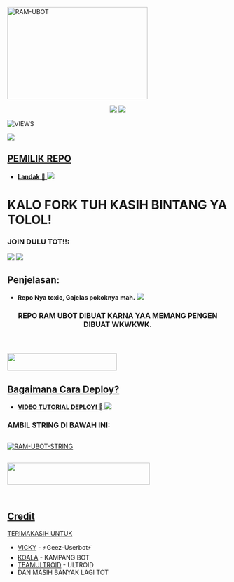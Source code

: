 <a href="https://www.instagram.com/ramadh20?r=nametag"><img src="https://images.cooltext.com/5537105.png" width="320" height="211" alt="  RAM-UBOT" /></a>

<p align="center">
  <a href="https://github.com/ramadhani892/RAM-UBOT/fork">
    <img src="https://img.shields.io/github/forks/ramadhani892/RAM-UBOT?label=Fork&style=social">
    
  </a>
  <a href="https://github.com/ramadhani892/RAM-UBOT">
    <img src="https://img.shields.io/github/stars/ramadhani892/RAM-UBOT?style=social">
  </a>
</p>  

![VIEWS](https://komarev.com/ghpvc/?username=ramadhani892)

<a href="https://t.me/ramubotspam"><img src="https://img.shields.io/badge/KODE%20PENILAIAN-A+-blue.svg?style=for-the-badge&logo=Factor.">

## PEMILIK REPO
* **Landak** 🦔
[<img src="https://media.giphy.com/media/o97Wl6qaoJytXcppUj/giphy.gif">](https://t.me/maafgausahsokap)

  
  
  
  
# KALO FORK TUH KASIH BINTANG YA TOLOL!


### JOIN DULU TOT!!:

<a href="https://t.me/ramubotinfo"><img src="https://img.shields.io/badge/Channel%20RAM%20UBOT-red.svg?style=for-the-badge&logo=Telegram"></a>
<a href="https://t.me/teman_random"><img src="https://img.shields.io/badge/Join-TEMAN%20RANDOM-purple.svg?style=for-the-badge&logo=Telegram"></a>

## Penjelasan:
* **Repo Nya toxic, Gajelas pokoknya mah.** 
[<img src="https://telegra.ph/file/be5a4a2cb6aac37ca7945.jpg">](https://t.me/ootspambott)


<h3 align="center">REPO RAM UBOT DIBUAT KARNA YAA MEMANG PENGEN DIBUAT WKWKWK.</h3>
<p align="center">&nbsp;</p>

### <a href="https://t.me/ootspambot"><img src="https://img.shields.io/badge/GROUP%20SPAM%20RAM%20UBOT-blue?style=flat&logo=Telegram" width="250" height="40.100" />


## Bagaimana Cara Deploy?


* **VIDEO TUTORIAL DEPLOY!** 🔧
[<img src="https://media.giphy.com/media/XD4BoRtenzE1eTIHzZ/giphy.gif">](https://t.me/UserbotChannel/36)

### AMBIL STRING DI BAWAH INI:

##
[![RAM-UBOT-STRING](https://replit.com/badge/github/@ramadhani892/RAM-UBOT)](https://replit.com/@ramadhani892/RAM-UBOT-STRING)
##
<a href="https://heroku.com/deploy?template=https://github.com/Zaen-bot/ZAEN-USERBOT.git"><img src="https://img.shields.io/badge/DEPLOY%20RAM%20UBOT%20DI%20HEROKU-red?style=flat&logo=Heroku" width="325" height="50.100" />

<br>
</p>

## Credit
TERIMAKASIH UNTUK

*   [VICKY](https://t.me/vckyouubitch) - ⚡Geez-Userbot⚡
*   [KOALA](https://t.me/manusiarakitann) - KAMPANG BOT
*   [TEAMULTROID](https://github.com/TeamUltroid) - ULTROID
*    DAN MASIH BANYAK LAGI TOT
